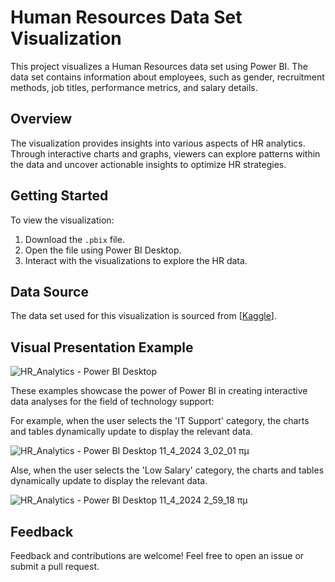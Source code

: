 # Human Resources Data Set Visualization

This project visualizes a Human Resources data set using Power BI. The data set contains information about employees, such as gender, recruitment methods, job titles, performance metrics, and salary details.

## Overview

The visualization provides insights into various aspects of HR analytics. Through interactive charts and graphs, viewers can explore patterns within the data and uncover actionable insights to optimize HR strategies.

## Getting Started

To view the visualization:
1. Download the `.pbix` file.
2. Open the file using Power BI Desktop.
3. Interact with the visualizations to explore the HR data.

## Data Source

The data set used for this visualization is sourced from [[Kaggle](https://www.kaggle.com/datasets/rhuebner/human-resources-data-set/data)].

## Visual Presentation Example

![HR_Analytics - Power BI Desktop ](https://github.com/MariaAma/DataVisualizationPowerBi_HRAnalytics/assets/79280783/ec99af87-adef-43b9-87a9-ac674713ebe4)

These examples showcase the power of Power BI in creating interactive data analyses for the field of technology support:

For example, when the user selects the 'IT Support' category, the charts and tables dynamically update to display the relevant data.

![HR_Analytics - Power BI Desktop 11_4_2024 3_02_01 πμ](https://github.com/MariaAma/DataVisualizationPowerBi_HRAnalytics/assets/79280783/5bc4c991-b6ff-455f-bd51-3d6caaa4c57e)

Alse, when the user selects the 'Low Salary' category, the charts and tables dynamically update to display the relevant data.

![HR_Analytics - Power BI Desktop 11_4_2024 2_59_18 πμ](https://github.com/MariaAma/DataVisualizationPowerBi_HRAnalytics/assets/79280783/c297fa0c-a551-48de-abe3-1cb8e1c97daa)

## Feedback

Feedback and contributions are welcome! Feel free to open an issue or submit a pull request.
